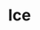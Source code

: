 ---
title: Ice
permalink: /Ice
type: Class
subclass-of: /ElementType
enumeration-member: true
subclass-chain:
  - https://schema.org/Thing
  - https://schema.org/Intangible
  - https://schema.org/Enumeration
class-comment: The ice elemental type.
---